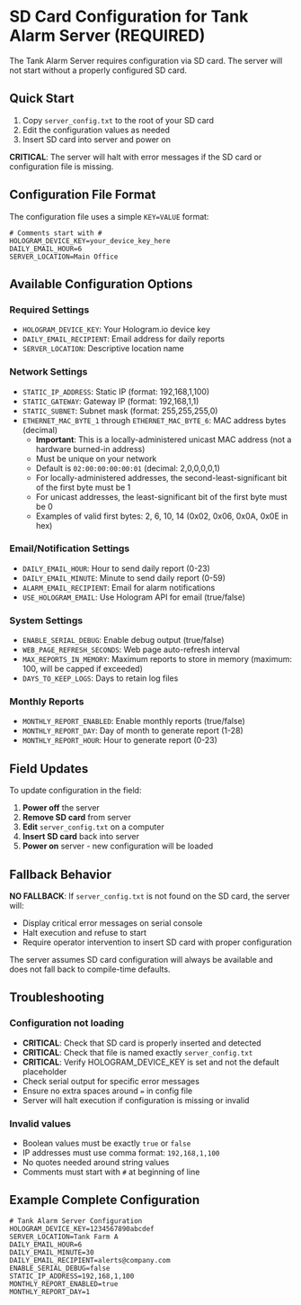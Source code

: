 # SD Card Configuration for Tank Alarm Server (REQUIRED)

The Tank Alarm Server requires configuration via SD card. The server will not start without a properly configured SD card.

## Quick Start

1. Copy `server_config.txt` to the root of your SD card
2. Edit the configuration values as needed
3. Insert SD card into server and power on

**CRITICAL**: The server will halt with error messages if the SD card or configuration file is missing.

## Configuration File Format

The configuration file uses a simple `KEY=VALUE` format:

```
# Comments start with #
HOLOGRAM_DEVICE_KEY=your_device_key_here
DAILY_EMAIL_HOUR=6
SERVER_LOCATION=Main Office
```

## Available Configuration Options

### Required Settings
- `HOLOGRAM_DEVICE_KEY`: Your Hologram.io device key
- `DAILY_EMAIL_RECIPIENT`: Email address for daily reports
- `SERVER_LOCATION`: Descriptive location name

### Network Settings
- `STATIC_IP_ADDRESS`: Static IP (format: 192,168,1,100)
- `STATIC_GATEWAY`: Gateway IP (format: 192,168,1,1)  
- `STATIC_SUBNET`: Subnet mask (format: 255,255,255,0)
- `ETHERNET_MAC_BYTE_1` through `ETHERNET_MAC_BYTE_6`: MAC address bytes (decimal)
  - **Important**: This is a locally-administered unicast MAC address (not a hardware burned-in address)
  - Must be unique on your network
  - Default is `02:00:00:00:00:01` (decimal: 2,0,0,0,0,1)
  - For locally-administered addresses, the second-least-significant bit of the first byte must be 1
  - For unicast addresses, the least-significant bit of the first byte must be 0
  - Examples of valid first bytes: 2, 6, 10, 14 (0x02, 0x06, 0x0A, 0x0E in hex)

### Email/Notification Settings
- `DAILY_EMAIL_HOUR`: Hour to send daily report (0-23)
- `DAILY_EMAIL_MINUTE`: Minute to send daily report (0-59)
- `ALARM_EMAIL_RECIPIENT`: Email for alarm notifications
- `USE_HOLOGRAM_EMAIL`: Use Hologram API for email (true/false)

### System Settings
- `ENABLE_SERIAL_DEBUG`: Enable debug output (true/false)
- `WEB_PAGE_REFRESH_SECONDS`: Web page auto-refresh interval
- `MAX_REPORTS_IN_MEMORY`: Maximum reports to store in memory (maximum: 100, will be capped if exceeded)
- `DAYS_TO_KEEP_LOGS`: Days to retain log files

### Monthly Reports
- `MONTHLY_REPORT_ENABLED`: Enable monthly reports (true/false)
- `MONTHLY_REPORT_DAY`: Day of month to generate report (1-28)
- `MONTHLY_REPORT_HOUR`: Hour to generate report (0-23)

## Field Updates

To update configuration in the field:

1. **Power off** the server
2. **Remove SD card** from server
3. **Edit** `server_config.txt` on a computer
4. **Insert SD card** back into server
5. **Power on** server - new configuration will be loaded

## Fallback Behavior

**NO FALLBACK**: If `server_config.txt` is not found on the SD card, the server will:
- Display critical error messages on serial console
- Halt execution and refuse to start
- Require operator intervention to insert SD card with proper configuration

The server assumes SD card configuration will always be available and does not fall back to compile-time defaults.

## Troubleshooting

### Configuration not loading
- **CRITICAL**: Check that SD card is properly inserted and detected
- **CRITICAL**: Check that file is named exactly `server_config.txt`
- **CRITICAL**: Verify HOLOGRAM_DEVICE_KEY is set and not the default placeholder
- Check serial output for specific error messages
- Ensure no extra spaces around `=` in config file
- Server will halt execution if configuration is missing or invalid

### Invalid values
- Boolean values must be exactly `true` or `false`
- IP addresses must use comma format: `192,168,1,100`
- No quotes needed around string values
- Comments must start with `#` at beginning of line

## Example Complete Configuration

```
# Tank Alarm Server Configuration
HOLOGRAM_DEVICE_KEY=1234567890abcdef
SERVER_LOCATION=Tank Farm A
DAILY_EMAIL_HOUR=6
DAILY_EMAIL_MINUTE=30
DAILY_EMAIL_RECIPIENT=alerts@company.com
ENABLE_SERIAL_DEBUG=false
STATIC_IP_ADDRESS=192,168,1,100
MONTHLY_REPORT_ENABLED=true
MONTHLY_REPORT_DAY=1
```